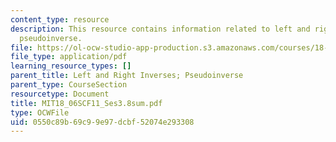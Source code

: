 ```yaml
---
content_type: resource
description: This resource contains information related to left and right inverses;
  pseudoinverse.
file: https://ol-ocw-studio-app-production.s3.amazonaws.com/courses/18-06sc-linear-algebra-fall-2011/0550c89b69c99e97dcbf52074e293308_MIT18_06SCF11_Ses3.8sum.pdf
file_type: application/pdf
learning_resource_types: []
parent_title: Left and Right Inverses; Pseudoinverse
parent_type: CourseSection
resourcetype: Document
title: MIT18_06SCF11_Ses3.8sum.pdf
type: OCWFile
uid: 0550c89b-69c9-9e97-dcbf-52074e293308
---
```

